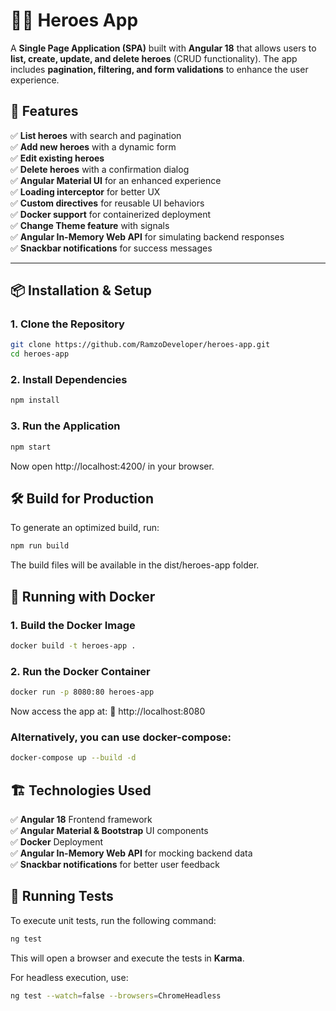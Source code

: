 # 🦸‍♂️ Heroes App

A **Single Page Application (SPA)** built with **Angular 18** that allows users to **list, create, update, and delete heroes** (CRUD functionality). The app includes **pagination, filtering, and form validations** to enhance the user experience.

## 🚀 Features
✅ **List heroes** with search and pagination  
✅ **Add new heroes** with a dynamic form  
✅ **Edit existing heroes**  
✅ **Delete heroes** with a confirmation dialog  
✅ **Angular Material UI** for an enhanced experience  
✅ **Loading interceptor** for better UX  
✅ **Custom directives** for reusable UI behaviors  
✅ **Docker support** for containerized deployment  
✅ **Change Theme feature** with signals  
✅ **Angular In-Memory Web API** for simulating backend responses  
✅ **Snackbar notifications** for success messages  

---

## 📦 Installation & Setup

### 1️. Clone the Repository
```bash
git clone https://github.com/RamzoDeveloper/heroes-app.git
cd heroes-app
```
### 2. Install Dependencies
```bash
npm install
```
### 3. Run the Application
```bash
npm start
```
Now open http://localhost:4200/ in your browser.

## 🛠️ Build for Production
To generate an optimized build, run:
```bash
npm run build
```
The build files will be available in the dist/heroes-app folder.

## 🐳 Running with Docker

### 1️. Build the Docker Image
```bash
docker build -t heroes-app .
```

### 2. Run the Docker Container
```bash
docker run -p 8080:80 heroes-app
```
Now access the app at:
🔗 http://localhost:8080
### Alternatively, you can use docker-compose:

```bash
docker-compose up --build -d
```

## 🏗️ Technologies Used

✅ **Angular 18** Frontend framework  
✅ **Angular Material & Bootstrap** UI components  
✅ **Docker** Deployment  
✅ **Angular In-Memory Web API** for mocking backend data  
✅ **Snackbar notifications** for better user feedback  

## 🧪 Running Tests

To execute unit tests, run the following command:
```bash
ng test
```
This will open a browser and execute the tests in **Karma**.

For headless execution, use:
```bash
ng test --watch=false --browsers=ChromeHeadless
```

